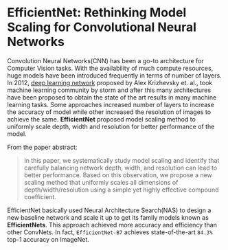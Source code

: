# EfficientNet: Rethinking Model Scaling for Convolutional Neural Networks
Convolution Neural Networks(CNN) has been a go-to architecture for Computer Vision tasks. With the availability of much compute resources, huge models have been introduced
frequently in terms of number of layers. In 2012, [deep learning network](https://papers.nips.cc/paper/2012/file/c399862d3b9d6b76c8436e924a68c45b-Paper.pdf) proposed by Alex Krizhevsky et. al., 
took machine learning community by storm and after this many architectures have been proposed to obtain the state of the art results in many machine learning tasks. 
Some approaches increased number of layers to increase the accuracy of model while other increased the resolution of images to achieve the same. **EfficientNet** proposed model scaling method to uniformly scale 
depth, width and resolution for better performance of the model.

From the paper abstract:
>In this paper, we systematically study model scaling and identify that
carefully balancing network depth, width, and resolution can lead to better performance. Based
on this observation, we propose a new scaling
method that uniformly scales all dimensions of
depth/width/resolution using a simple yet highly
effective compound coefficient.

EfficientNet basically used Neural Architecture Search(NAS) to design a new baseline network and scale it up to get its family models known as **EfficientNets**.
This approach achieved more accuracy and efficiency than other ConvNets. In fact, ```EfficientNet-B7``` achieves state-of-the-art ```84.3%``` top-1 accuracy on ImageNet.
